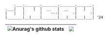         .___._______._______._______._______.   
    .___|   |    |  |  __   |  __   |   |   |   
    |   |   |       |    ---|      -|      -|   
    |_______|__|____|_______|___|___|___|___| '24   

| <img align="center" src="https://github-readme-stats.vercel.app/api?username=jnerk&show_icons=true&theme=buefy&hide_border=true&hide_title=true" alt="Anurag's github stats" /> | <img align="center" src="https://github-readme-stats.vercel.app/api/top-langs/?username=jnerk&layout=compact&theme=buefy&hide_border=true" /> |
| ------------- | ------------- |
